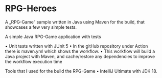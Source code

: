# RPG-Heroes


A „RPG-Game” sample written in Java using Maven for the build, that showcases a few very simple tests.

A simple Java RPG-Game application with tests

• Unit tests written with JUnit 5
• In the gitHub repository under Action there is maven.yml which shows the workflow.
• This workflow will build a Java project with Maven, and cache/restore any dependencies to improve the workflow execution time


Tools that I used for the build the RPG-Game
• IntelliJ Ultimate with JDK 18.
